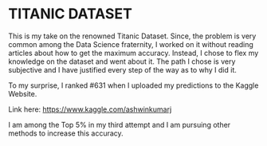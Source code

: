 # TITANIC DATASET

This is my take on the renowned Titanic Dataset. Since, the problem is very common among the Data Science fraternity, I worked on it without reading articles about how to get the maximum accuracy. Instead, I chose to flex my knowledge on the dataset and went about it. The path I chose is very subjective and I have justified every step of the way as to why I did it.

To my surprise, I ranked #631 when I uploaded my predictions to the Kaggle Website.

Link here: https://www.kaggle.com/ashwinkumarj

I am among the Top 5% in my third attempt and I am pursuing other methods to increase this accuracy.
